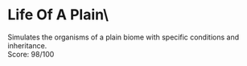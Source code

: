 # Life Of A Plain\
Simulates the organisms of a plain biome with specific conditions and inheritance.\
Score: 98/100
